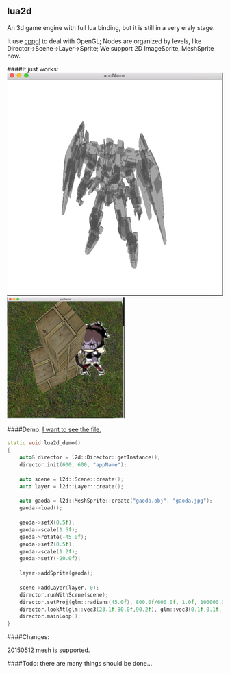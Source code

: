 ## lua2d
An 3d game engine with full lua binding, but it is still in a very eraly stage.

It use [cppgl](https://github.com/iichenbf/cppgl) to deal with OpenGL; Nodes are organized by levels, like Director->Scene->Layer->Sprite; We support 2D ImageSprite, MeshSprite now.

####It just works:
![](./media/res_gaoda.png)
![](./media/res_mesh.png)

####Demo:
[I want to see the file.](https://github.com/iichenbf/lua2d/blob/master/lua2d_glfw/lua2d_glfw/main.cpp)

```c++
static void lua2d_demo()
{
    auto& director = l2d::Director::getInstance();
    director.init(600, 600, "appName");

    auto scene = l2d::Scene::create();
    auto layer = l2d::Layer::create();

    auto gaoda = l2d::MeshSprite::create("gaoda.obj", "gaoda.jpg");
    gaoda->load();

    gaoda->setX(0.5f);
    gaoda->scale(1.5f);
    gaoda->rotate(-45.0f);
    gaoda->setZ(0.5f);
    gaoda->scale(1.2f);
    gaoda->setY(-20.0f);
    
    layer->addSprite(gaoda);
  
    scene->addLayer(layer, 0);
    director.runWithScene(scene);
    director.setProj(glm::radians(45.0f), 800.0f/600.0f, 1.0f, 100000.0f);
    director.lookAt(glm::vec3(23.1f,80.0f,90.2f), glm::vec3(0.1f,0.1f, 0.0f), glm::vec3(0.0f,1.0f,0.0f));
    director.mainLoop();
}

```

####Changes:

20150512 mesh is supported.

####Todo:
there are many things should be done...
